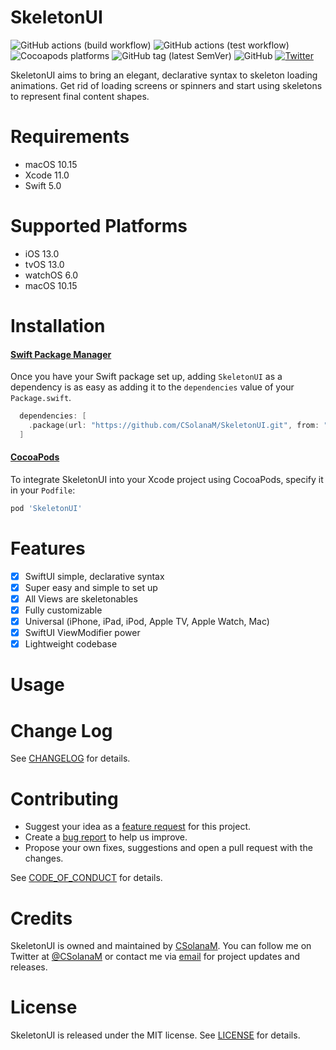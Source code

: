 # SkeletonUI
![GitHub actions (build workflow)](https://github.com/CSolanaM/SkeletonUI/workflows/build/badge.svg)
![GitHub actions (test workflow)](https://github.com/CSolanaM/SkeletonUI/workflows/test/badge.svg)
![Cocoapods platforms](https://img.shields.io/cocoapods/p/SkeletonUI)
![GitHub tag (latest SemVer)](https://img.shields.io/github/v/tag/CSolanaM/SkeletonUI?color=lightGray&label=version)
![GitHub](https://img.shields.io/github/license/CSolanaM/SkeletonUI?color=lightGray)
[![Twitter](https://img.shields.io/badge/twitter-@CSolanaM-lightGray.svg?style=flat&label=contact)](https://twitter.com/CSolanaM)

SkeletonUI aims to bring an elegant, declarative syntax to skeleton loading animations. Get rid of loading screens or spinners and start using skeletons to represent final content shapes.

# Requirements

- macOS 10.15
- Xcode 11.0
- Swift 5.0

# Supported Platforms

- iOS 13.0
- tvOS 13.0
- watchOS 6.0
- macOS 10.15

# Installation

#### [Swift Package Manager](https://swift.org/package-manager/)

Once you have your Swift package set up, adding `SkeletonUI` as a dependency is as easy as adding it to the `dependencies` value of your `Package.swift`.

```swift
  dependencies: [
    .package(url: "https://github.com/CSolanaM/SkeletonUI.git", from: "0.1.1")
  ]
```

#### [CocoaPods](https://cocoapods.org)

To integrate SkeletonUI into your Xcode project using CocoaPods, specify it in your `Podfile`:

```ruby
pod 'SkeletonUI'
```

# Features

- [x] SwiftUI simple, declarative syntax
- [x] Super easy and simple to set up
- [x] All Views are skeletonables
- [x] Fully customizable
- [x] Universal (iPhone, iPad, iPod, Apple TV, Apple Watch, Mac)
- [x] SwiftUI ViewModifier power
- [x] Lightweight codebase

# Usage

# Change Log

See [CHANGELOG](https://github.com/CSolanaM/SkeletonUI/blob/master/CHANGELOG.md) for details.

# Contributing

- Suggest your idea as a [feature request](https://github.com/CSolanaM/SkeletonUI/issues/new?assignees=&labels=&template=feature_request.md&title=) for this project.
- Create a [bug report](https://github.com/CSolanaM/SkeletonUI/issues/new?assignees=&labels=&template=bug_report.md&title=) to help us improve.
- Propose your own fixes, suggestions and open a pull request with the changes.

See [CODE_OF_CONDUCT](https://github.com/CSolanaM/SkeletonUI/blob/master/CODE_OF_CONDUCT.md) for details.

# Credits

SkeletonUI is owned and maintained by [CSolanaM](https://csolanam.io). You can follow me on Twitter at [@CSolanaM](https://twitter.com/CSolanaM) or contact me via [email](mailto:apps@csolanam.io) for project updates and releases.

# License

SkeletonUI is released under the MIT license. See [LICENSE](https://github.com/CSolanaM/SkeletonUI/blob/master/LICENSE) for details.
